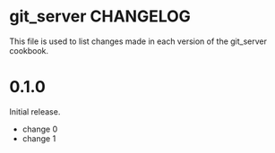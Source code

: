 # git_server CHANGELOG

This file is used to list changes made in each version of the git_server cookbook.

# 0.1.0

Initial release.

- change 0
- change 1

